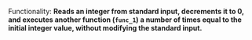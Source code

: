 Functionality: **Reads an integer from standard input, decrements it to 0, and executes another function (`func_1`) a number of times equal to the initial integer value, without modifying the standard input.**